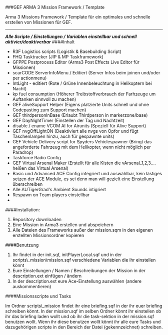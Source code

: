 ###GEF ARMA 3 Mission Framework / Template

Arma 3 Missions Framework / Template für ein optimales und schnelle erstellen von Missionen für GEF.


___
___Alle Scripte / Einstellungen / Variablen einstellbar und schnell aktivier/deaktiverbar___
####Inhalt
- R3F Logistics scripts (Logistik & Basebuilding Script)
- FHQ Tasktracker (JIP & MP Taskframework)
- GFPPE Postprocess Editor (Arma3 Post Effects Live Editor für Missionen)
- scarCODE ServerInfoMenu / Editiert (Server Infos beim joinen und/oder per actionmenu)
- IntLight - editiert (Rote / Grüne Innenbeleuchtung in Helikoptern bei Nacht)
- kp fuel consumption (Höherer Treibstoffverbrauch der Farhzeuge um Auftanken sinnvoll zu machen)
- GEF aliveSupport Helper (Eigens platzierte Units schnell und ohne Codepasting zum Support machen)
- GEF thirdpersonInBase (Erlaubt Thirdperson in markerzone/base)
- GEF DayNightTimer (Einstellen der Tag und Nachtzeit)
- disable / ename VCOM AI for Airunits (Speziell für Alive Support)
- GEF nvgOffLightON (Deaktiviert alle nvgs von Opfor und fügt Taschenlampen hinzu, auch für gespawnte units)
- GEF Vehicle Delivery script for Spyders Vehiclespawner (Bringt das angeforderte Fahrzeug mit dem Helikopter, wenn nicht möglich per Paradrop)
- Taskforce Radio Config
- GEF Virtual Arsenal Maker (Erstellt für alle Kisten die vArsenal_1,2,3.... heißen das Virtual Arsenal)
- Basic und Advanced ACE Config integriert und auswählbar, kein lästiges setzen der ACE Module, es sei denn man will gezielt eine Einstellung überschreiben
- Alle AUTigerGrad's Ambient Sounds intigriert
- Respawn on Team players einstellbar
- 



####Installation:
1. Repository downloaden
2. Eine Mission in Arma3 erstellen und abspeichern
3. Alle Dateien des Frameworks außer der mission.sqm in den eigenen erstellten Missionsordner kopieren




####Benutzung
1. Ihr findet in der init.sqf, initPlayerLocal.sqf und in der scripts\\_mission\\mission.sqf verschiedene Variablen die ihr einstellen könnt
2. Eure Einstellungen / Namen / Beschreibungen der Mission in der description.ext einfügen / ändern
3. In der description.ext eure Ace-Einstellung auswählen (andere auskommentieren)



####Missionsscripte und Tasks

Im Ordner scripts\\_mission findet ihr eine briefing.sqf in der ihr euer briefing schreiben könnt.
In der mission.sqf im selben Ordner könnt ihr einstellen ob ihr das briefing laden wollt und ob ihr die task-sektion in
der mission.sqf benutzen wollt. Wenn ihr diese benutzen wollt könnt ihr alle eure Tasks und dazugehörigen scripte in
den Bereich der Datei (gekennzeichnet) schreiben.
